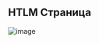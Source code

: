 ## HTLM Страница
![image](https://github.com/user-attachments/assets/39a750da-dc49-40a2-b892-7adc4079ee74)

